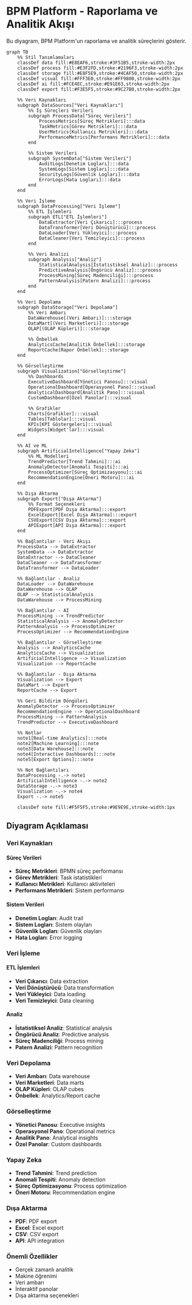 # BPM Platform - Raporlama ve Analitik Akışı

Bu diyagram, BPM Platform'un raporlama ve analitik süreçlerini gösterir.

```mermaid
graph TB
    %% Stil Tanımlamaları
    classDef data fill:#E8EAF6,stroke:#3F51B5,stroke-width:2px
    classDef process fill:#E3F2FD,stroke:#2196F3,stroke-width:2px
    classDef storage fill:#E8F5E9,stroke:#4CAF50,stroke-width:2px
    classDef visual fill:#FFF3E0,stroke:#FF9800,stroke-width:2px
    classDef ai fill:#FCE4EC,stroke:#E91E63,stroke-width:2px
    classDef export fill:#F3E5F5,stroke:#9C27B0,stroke-width:2px

    %% Veri Kaynakları
    subgraph DataSources["Veri Kaynakları"]
        %% İş Süreçleri Verileri
        subgraph ProcessData["Süreç Verileri"]
            ProcessMetrics[Süreç Metrikleri]:::data
            TaskMetrics[Görev Metrikleri]:::data
            UserMetrics[Kullanıcı Metrikleri]:::data
            PerformanceMetrics[Performans Metrikleri]:::data
        end

        %% Sistem Verileri
        subgraph SystemData["Sistem Verileri"]
            AuditLogs[Denetim Logları]:::data
            SystemLogs[Sistem Logları]:::data
            SecurityLogs[Güvenlik Logları]:::data
            ErrorLogs[Hata Logları]:::data
        end
    end

    %% Veri İşleme
    subgraph DataProcessing["Veri İşleme"]
        %% ETL İşlemleri
        subgraph ETL["ETL İşlemleri"]
            DataExtractor[Veri Çıkarıcı]:::process
            DataTransformer[Veri Dönüştürücü]:::process
            DataLoader[Veri Yükleyici]:::process
            DataCleaner[Veri Temizleyici]:::process
        end

        %% Veri Analizi
        subgraph Analysis["Analiz"]
            StatisticalAnalysis[İstatistiksel Analiz]:::process
            PredictiveAnalysis[Öngörücü Analiz]:::process
            ProcessMining[Süreç Madenciliği]:::process
            PatternAnalysis[Patern Analizi]:::process
        end
    end

    %% Veri Depolama
    subgraph DataStorage["Veri Depolama"]
        %% Veri Ambarı
        DataWarehouse[(Veri Ambarı)]:::storage
        DataMart[(Veri Marketleri)]:::storage
        OLAP[(OLAP Küpleri)]:::storage
        
        %% Önbellek
        AnalyticsCache[Analitik Önbellek]:::storage
        ReportCache[Rapor Önbellek]:::storage
    end

    %% Görselleştirme
    subgraph Visualization["Görselleştirme"]
        %% Dashboards
        ExecutiveDashboard[Yönetici Panosu]:::visual
        OperationalDashboard[Operasyonel Pano]:::visual
        AnalyticalDashboard[Analitik Pano]:::visual
        CustomDashboard[Özel Panolar]:::visual

        %% Grafikler
        Charts[Grafikler]:::visual
        Tables[Tablolar]:::visual
        KPIs[KPI Göstergeleri]:::visual
        Widgets[Widget'lar]:::visual
    end

    %% AI ve ML
    subgraph ArtificialIntelligence["Yapay Zeka"]
        %% ML Modelleri
        TrendPredictor[Trend Tahmini]:::ai
        AnomalyDetector[Anomali Tespiti]:::ai
        ProcessOptimizer[Süreç Optimizasyonu]:::ai
        RecommendationEngine[Öneri Motoru]:::ai
    end

    %% Dışa Aktarma
    subgraph Export["Dışa Aktarma"]
        %% Format Seçenekleri
        PDFExport[PDF Dışa Aktarma]:::export
        ExcelExport[Excel Dışa Aktarma]:::export
        CSVExport[CSV Dışa Aktarma]:::export
        APIExport[API Dışa Aktarma]:::export
    end

    %% Bağlantılar - Veri Akışı
    ProcessData --> DataExtractor
    SystemData --> DataExtractor
    DataExtractor --> DataCleaner
    DataCleaner --> DataTransformer
    DataTransformer --> DataLoader

    %% Bağlantılar - Analiz
    DataLoader --> DataWarehouse
    DataWarehouse --> OLAP
    OLAP --> StatisticalAnalysis
    DataWarehouse --> ProcessMining

    %% Bağlantılar - AI
    ProcessMining --> TrendPredictor
    StatisticalAnalysis --> AnomalyDetector
    PatternAnalysis --> ProcessOptimizer
    ProcessOptimizer --> RecommendationEngine

    %% Bağlantılar - Görselleştirme
    Analysis --> AnalyticsCache
    AnalyticsCache --> Visualization
    ArtificialIntelligence --> Visualization
    Visualization --> ReportCache

    %% Bağlantılar - Dışa Aktarma
    Visualization --> Export
    DataMart --> Export
    ReportCache --> Export

    %% Geri Bildirim Döngüleri
    AnomalyDetector --> ProcessOptimizer
    RecommendationEngine --> OperationalDashboard
    ProcessMining --> PatternAnalysis
    TrendPredictor --> ExecutiveDashboard

    %% Notlar
    note1[Real-time Analytics]:::note
    note2[Machine Learning]:::note
    note3[Data Warehouse]:::note
    note4[Interactive Dashboards]:::note
    note5[Export Options]:::note

    %% Not Bağlantıları
    DataProcessing -.-> note1
    ArtificialIntelligence -.-> note2
    DataStorage -.-> note3
    Visualization -.-> note4
    Export -.-> note5

    classDef note fill:#F5F5F5,stroke:#9E9E9E,stroke-width:1px
```

## Diyagram Açıklaması

### Veri Kaynakları
#### Süreç Verileri
- **Süreç Metrikleri**: BPMN süreç performansı
- **Görev Metrikleri**: Task istatistikleri
- **Kullanıcı Metrikleri**: Kullanıcı aktiviteleri
- **Performans Metrikleri**: Sistem performansı

#### Sistem Verileri
- **Denetim Logları**: Audit trail
- **Sistem Logları**: Sistem olayları
- **Güvenlik Logları**: Güvenlik olayları
- **Hata Logları**: Error logging

### Veri İşleme
#### ETL İşlemleri
- **Veri Çıkarıcı**: Data extraction
- **Veri Dönüştürücü**: Data transformation
- **Veri Yükleyici**: Data loading
- **Veri Temizleyici**: Data cleaning

#### Analiz
- **İstatistiksel Analiz**: Statistical analysis
- **Öngörücü Analiz**: Predictive analysis
- **Süreç Madenciliği**: Process mining
- **Patern Analizi**: Pattern recognition

### Veri Depolama
- **Veri Ambarı**: Data warehouse
- **Veri Marketleri**: Data marts
- **OLAP Küpleri**: OLAP cubes
- **Önbellek**: Analytics/Report cache

### Görselleştirme
- **Yönetici Panosu**: Executive insights
- **Operasyonel Pano**: Operational metrics
- **Analitik Pano**: Analytical insights
- **Özel Panolar**: Custom dashboards

### Yapay Zeka
- **Trend Tahmini**: Trend prediction
- **Anomali Tespiti**: Anomaly detection
- **Süreç Optimizasyonu**: Process optimization
- **Öneri Motoru**: Recommendation engine

### Dışa Aktarma
- **PDF**: PDF export
- **Excel**: Excel export
- **CSV**: CSV export
- **API**: API integration

### Önemli Özellikler
- Gerçek zamanlı analitik
- Makine öğrenimi
- Veri ambarı
- İnteraktif panolar
- Dışa aktarma seçenekleri
``` 